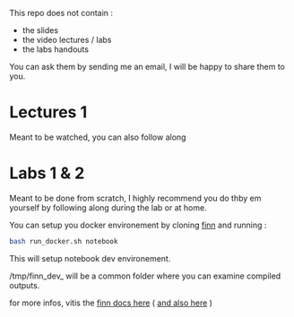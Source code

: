 This repo does not contain :
- the slides
- the video lectures / labs
- the labs handouts

You can ask them by sending me an email, I will be happy to share them to you.

# Lectures 1

Meant to be watched, you can also follow along

# Labs 1 & 2

Meant to be done from scratch, I highly recommend you do thby em yourself by following along during the lab or at home.

You can setup you docker environement by cloning [finn](https://github.com/Xilinx/finn) and running :

```bash
bash run_docker.sh notebook
```

This will setup notebook dev environement.

/tmp/finn_dev_<username> will be a common folder where you can examine compiled outputs.

for more infos, vitis the [finn docs here](https://finn.readthedocs.io/en/latest/) ( [and also here](https://xilinx.github.io/finn/) )